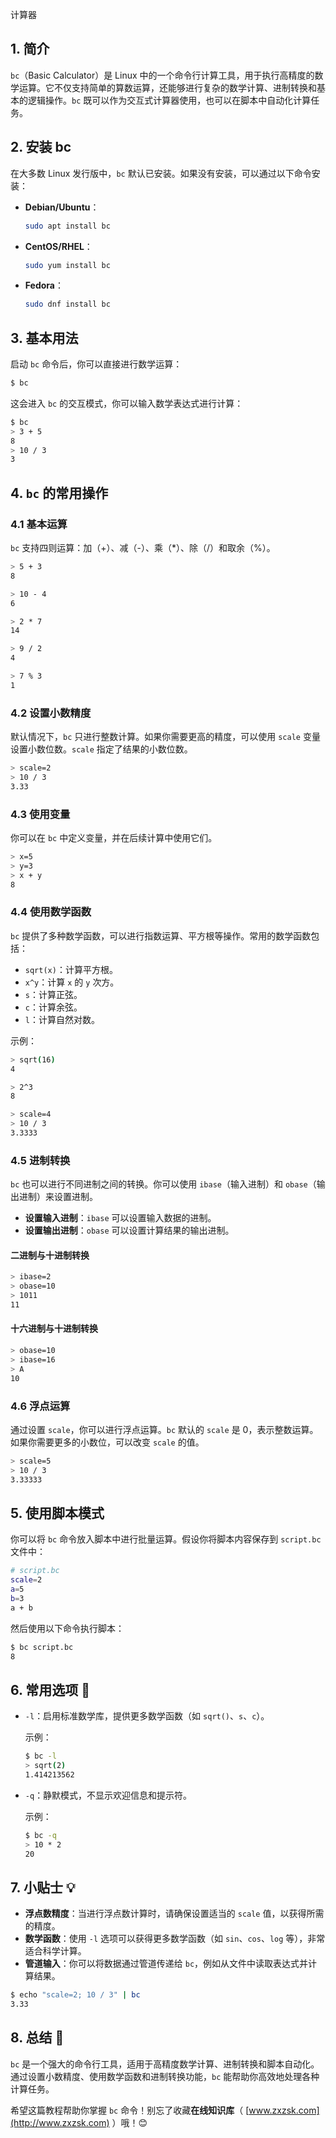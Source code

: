 

计算器

## 1. 简介

`bc`（Basic Calculator）是 Linux 中的一个命令行计算工具，用于执行高精度的数学运算。它不仅支持简单的算数运算，还能够进行复杂的数学计算、进制转换和基本的逻辑操作。`bc` 既可以作为交互式计算器使用，也可以在脚本中自动化计算任务。

## 2. 安装 bc

在大多数 Linux 发行版中，`bc` 默认已安装。如果没有安装，可以通过以下命令安装：

- **Debian/Ubuntu**：
  ```bash
  sudo apt install bc
  ```
- **CentOS/RHEL**：
  ```bash
  sudo yum install bc
  ```
- **Fedora**：
  ```bash
  sudo dnf install bc
  ```

## 3. 基本用法

启动 `bc` 命令后，你可以直接进行数学运算：

```bash
$ bc
```

这会进入 `bc` 的交互模式，你可以输入数学表达式进行计算：

```bash
$ bc
> 3 + 5
8
> 10 / 3
3
```

## 4. `bc` 的常用操作

### 4.1 基本运算

`bc` 支持四则运算：加（+）、减（-）、乘（*）、除（/）和取余（%）。

```bash
> 5 + 3
8

> 10 - 4
6

> 2 * 7
14

> 9 / 2
4

> 7 % 3
1
```

### 4.2 设置小数精度

默认情况下，`bc` 只进行整数计算。如果你需要更高的精度，可以使用 `scale` 变量设置小数位数。`scale` 指定了结果的小数位数。

```bash
> scale=2
> 10 / 3
3.33
```

### 4.3 使用变量

你可以在 `bc` 中定义变量，并在后续计算中使用它们。

```bash
> x=5
> y=3
> x + y
8
```

### 4.4 使用数学函数

`bc` 提供了多种数学函数，可以进行指数运算、平方根等操作。常用的数学函数包括：

- `sqrt(x)`：计算平方根。
- `x^y`：计算 `x` 的 `y` 次方。
- `s`：计算正弦。
- `c`：计算余弦。
- `l`：计算自然对数。

示例：

```bash
> sqrt(16)
4

> 2^3
8

> scale=4
> 10 / 3
3.3333
```

### 4.5 进制转换

`bc` 也可以进行不同进制之间的转换。你可以使用 `ibase`（输入进制）和 `obase`（输出进制）来设置进制。

- **设置输入进制**：`ibase` 可以设置输入数据的进制。
- **设置输出进制**：`obase` 可以设置计算结果的输出进制。

#### 二进制与十进制转换

```bash
> ibase=2
> obase=10
> 1011
11
```

#### 十六进制与十进制转换

```bash
> obase=10
> ibase=16
> A
10
```

### 4.6 浮点运算

通过设置 `scale`，你可以进行浮点运算。`bc` 默认的 `scale` 是 0，表示整数运算。如果你需要更多的小数位，可以改变 `scale` 的值。

```bash
> scale=5
> 10 / 3
3.33333
```

## 5. 使用脚本模式

你可以将 `bc` 命令放入脚本中进行批量运算。假设你将脚本内容保存到 `script.bc` 文件中：

```bash
# script.bc
scale=2
a=5
b=3
a + b
```

然后使用以下命令执行脚本：

```bash
$ bc script.bc
8
```

## 6. 常用选项 📝

- `-l`：启用标准数学库，提供更多数学函数（如 `sqrt()`、`s`、`c`）。
  
  示例：
  ```bash
  $ bc -l
  > sqrt(2)
  1.414213562
  ```

- `-q`：静默模式，不显示欢迎信息和提示符。
  
  示例：
  ```bash
  $ bc -q
  > 10 * 2
  20
  ```

## 7. 小贴士 💡

- **浮点数精度**：当进行浮点数计算时，请确保设置适当的 `scale` 值，以获得所需的精度。
- **数学函数**：使用 `-l` 选项可以获得更多数学函数（如 `sin`、`cos`、`log` 等），非常适合科学计算。
- **管道输入**：你可以将数据通过管道传递给 `bc`，例如从文件中读取表达式并计算结果。

```bash
$ echo "scale=2; 10 / 3" | bc
3.33
```

## 8. 总结 🎯

`bc` 是一个强大的命令行工具，适用于高精度数学计算、进制转换和脚本自动化。通过设置小数精度、使用数学函数和进制转换功能，`bc` 能帮助你高效地处理各种计算任务。

希望这篇教程帮助你掌握 `bc` 命令！别忘了收藏**在线知识库**（ [www.zxzsk.com](http://www.zxzsk.com) ）哦！😊